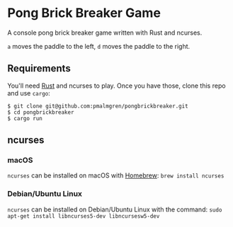 # Pong Brick Breaker Game

A console pong brick breaker game written with Rust and ncurses.

`a` moves the paddle to the left, `d` moves the paddle to the right.

## Requirements

You'll need [Rust](https://www.rust-lang.org/tools/install) and ncurses to play. Once you have those, clone this repo and use `cargo`:

```
$ git clone git@github.com:pmalmgren/pongbrickbreaker.git
$ cd pongbrickbreaker
$ cargo run
```

## ncurses

### macOS

`ncurses` can be installed on macOS with [Homebrew](https://brew.sh/): `brew install ncurses`

### Debian/Ubuntu Linux

`ncurses` can be installed on Debian/Ubuntu Linux with the command: `sudo apt-get install libncurses5-dev libncursesw5-dev`

